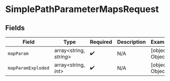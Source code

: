 # SimplePathParameterMapsRequest


## Fields

| Field                   | Type                    | Required                | Description             | Example                 |
| ----------------------- | ----------------------- | ----------------------- | ----------------------- | ----------------------- |
| `mapParam`              | array<string, *string*> | :heavy_check_mark:      | N/A                     | [object Object]         |
| `mapParamExploded`      | array<string, *int*>    | :heavy_check_mark:      | N/A                     | [object Object]         |